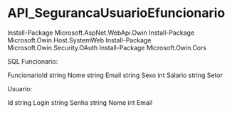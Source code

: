 # API_SegurancaUsuarioEfuncionario

Install-Package Microsoft.AspNet.WebApi.Owin
Install-Package Microsoft.Owin.Host.SystemWeb
Install-Package Microsoft.Owin.Security.OAuth
Install-Package Microsoft.Owin.Cors

SQL
Funcionario:

FuncionarioId 
string Nome 
string Email 
string Sexo 
int Salario 
string Setor 

Usuario:

Id 
string Login 
string Senha 
string Nome 
int Email 
